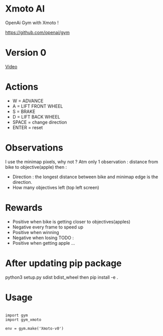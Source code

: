# Xmoto AI

OpenAi Gym with Xmoto !

https://github.com/openai/gym


# Version 0
[Video](https://www.youtube.com/watch?v=ks1ci2bMIiY&feature=youtu.be)


# Actions
 - W = ADVANCE
 - A = LIFT FRONT WHEEL
 - S = BRAKE
 - D = LIFT BACK WHEEL
 - SPACE = change direction
 - ENTER = reset

  # Observations
  I use the minimap pixels, why not ?
  Atm only 1 observation : distance from bike to objective(apple)
  then :
  - Direction : the longest distance between bike and minimap edge is the direction.
  - How many objectives left (top left screen)

  # Rewards
  - Positive when bike is getting closer to objectives(apples)
  - Negative every frame to speed up
  - Positive when winning
  - Negative when losing
  TODO :
   - Positive when getting apple
   ...



  # After updating pip package
  python3 setup.py sdist bdist_wheel
  then pip install -e .

  # Usage

  ```

  import gym
  import gym_xmoto

  env = gym.make('Xmoto-v0')

  ```
